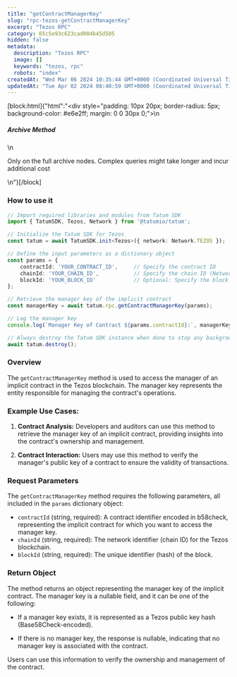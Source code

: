 ```yaml
---
title: "getContractManagerKey"
slug: "rpc-tezos-getContractManagerKey"
excerpt: "Tezos RPC"
category: 65c5e93c623cad004b45d505
hidden: false
metadata: 
  description: "Tezos RPC"
  image: []
  keywords: "tezos, rpc"
  robots: "index"
createdAt: "Wed Mar 06 2024 10:35:44 GMT+0000 (Coordinated Universal Time)"
updatedAt: "Tue Apr 02 2024 08:40:59 GMT+0000 (Coordinated Universal Time)"
---
```

[block:html]{"html":"<div style=\"padding: 10px 20px; border-radius: 5px; background-color: #e6e2ff; margin: 0 0 30px 0;\">\n  <h5>Archive Method</h5>\n  <p>Only on the full archive nodes. Complex queries might take longer and incur additional cost</p>\n</div>"}[/block]

### How to use it

```typescript
// Import required libraries and modules from Tatum SDK
import { TatumSDK, Tezos, Network } from '@tatumio/tatum';

// Initialize the Tatum SDK for Tezos
const tatum = await TatumSDK.init<Tezos>({ network: Network.TEZOS });

// Define the input parameters as a dictionary object
const params = {
    contractId: 'YOUR_CONTRACT_ID',     // Specify the contract ID
    chainId: 'YOUR_CHAIN_ID',           // Specify the chain ID (Network identifier)
    blockId: 'YOUR_BLOCK_ID'            // Optional: Specify the block ID if needed
};

// Retrieve the manager key of the implicit contract
const managerKey = await tatum.rpc.getContractManagerKey(params);

// Log the manager key
console.log(`Manager Key of Contract ${params.contractId}:`, managerKey);

// Always destroy the Tatum SDK instance when done to stop any background processes
await tatum.destroy();
```

### Overview

The `getContractManagerKey` method is used to access the manager of an implicit contract in the Tezos blockchain. The manager key represents the entity responsible for managing the contract's operations.

### Example Use Cases:

1. **Contract Analysis:** Developers and auditors can use this method to retrieve the manager key of an implicit contract, providing insights into the contract's ownership and management.

2. **Contract Interaction:** Users may use this method to verify the manager's public key of a contract to ensure the validity of transactions.

### Request Parameters

The `getContractManagerKey` method requires the following parameters, all included in the `params` dictionary object:

- `contractId` (string, required): A contract identifier encoded in b58check, representing the implicit contract for which you want to access the manager key.
- `chainId` (string, required): The network identifier (chain ID) for the Tezos blockchain.
- `blockId` (string, required): The unique identifier (hash) of the block.

### Return Object

The method returns an object representing the manager key of the implicit contract. The manager key is a nullable field, and it can be one of the following:

- If a manager key exists, it is represented as a Tezos public key hash (Base58Check-encoded).

- If there is no manager key, the response is nullable, indicating that no manager key is associated with the contract.

Users can use this information to verify the ownership and management of the contract.
